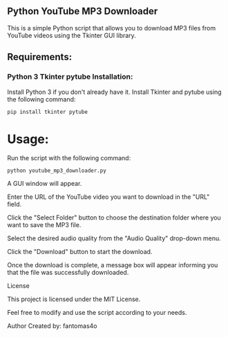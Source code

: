 ## Python YouTube MP3 Downloader

This is a simple Python script that allows you to download MP3 files from YouTube videos using the Tkinter GUI library.

## Requirements:

### Python 3 Tkinter pytube Installation:

Install Python 3 if you don't already have it. Install Tkinter and pytube using the following command: 
```
pip install tkinter pytube 
```
# Usage:

Run the script with the following command:
```
python youtube_mp3_downloader.py 
```
A GUI window will appear.

Enter the URL of the YouTube video you want to download in the "URL" field. 

Click the "Select Folder" button to choose the destination folder where you want to save the MP3 file. 

Select the desired audio quality from the "Audio Quality" drop-down menu. 

Click the "Download" button to start the download. 

Once the download is complete, a message box will appear informing you that the file was successfully downloaded.

License

This project is licensed under the MIT License.

Feel free to modify and use the script according to your needs.

Author
Created by: fantomas4o
